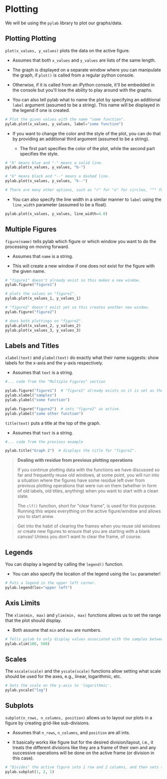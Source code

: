 # Plotting
We will be using the `pylab` library to plot our graphs/data.

## Plotting Plotting
`plot(x_values, y_values)` plots the data on the active figure.

- Assumes that both `x_values` and `y_values` are lists of the same length.

- The graph is displayed on a separate window where you can manipulate the graph, if `plot()` is called from a regular python console.

- Otherwise, if it is called from an iPython console, it'll be embedded in the console but you'll lose the ability to play around with the graphs.

- You can also tell pylab what to name the plot by specifying an additional `label` argument (assumed to be a string). This name will be displayed in the legend if one is created.

```python
# Plot the given values with the name "some function".
pylab.plot(x_values, y_values, label="some function")
```

- If you want to change the color and the style of the plot, you can do that by providing an additional third argument (assumed to be a string).

  - The first part specifies the color of the plot, while the second part specifies the style.

```python
# "b" means blue and "-" means a solid line.
pylab.plot(x_values, y_values, "b-")

# "k" means black and "--" means a dashed line.
pylab.plot(x_values, y_values, "k--")

# There are many other options, such as "r" for "o" for circles, "^" for triangles, etc. Refer to the documentation if you wanna know more about the choices that you have.
```

- You can also specify the line width in a similar manner to `label` using the `line_width` parameter (assumed to be a float).

```python
pylab.plot(x_values, y_values, line_width=4.0)
```

## Multiple Figures
`figure(name)` tells pylab which figure or which window you want to do the processing on moving forward.

- Assumes that `name` is a string.

- This will create a new window if one does not exist for the figure with the given name.

```python
# "figure1" doesn't already exist so this makes a new window.
pylab.figure("figure1")

# plots the values on "figure1".
pylab.plot(x_values_1, y_values_1)

# "figure2" doesn't exist yet so this creates another new window.
pylab.figure("figure2")

# does both plottings on "figure2".
pylab.plot(x_values_2, y_values_2)
pylab.plot(x_values_3, y_values_3)
```

## Labels and Titles
`xlabel(text)` and `ylabel(text)` do exactly what their name suggests: show labels for the x-axis and the y-axis respectively.

- Assumes that `text` is a string.

```python
#... code from the "Multiple Figures" section

pylab.figure("figure1")  # "figure1" already exists so it is set as the active figure.
pylab.xlabel("samples")
pylab.ylabel("some function")

pylab.figure("figure2")  # sets "figure2" as active.
pylab.ylabel("some other function")
```

`title(text)` puts a title at the top of the graph.

- Assumes that `text` is a string.

```python
#... code from the previous example

pylab.title("Graph 2")  # displays the title for "figure2".
```

> **Dealing with residue from previous plotting operations**
> 
> If you continue plotting data with the functions we have discussed so far and frequently reuse old windows, at some point, you will run into a situation where the figures have some residue left over from previous plotting operations that were run on them (whether in form of old labels, old titles, anything) when you want to start with a clean slate.
>
> The `clf()` function, short for "clear frame", is used for this purpose. Running this wipes everything on the active figure/window and allows you to start anew.

> Get into the habit of clearing the frames when you reuse old windows or create new figures to ensure that you are starting with a blank canvas! Unless you don't want to clear the frame, of course.

## Legends
You can display a legend by calling the `legend()` function.

- You can also specify the location of the legend using the `loc` parameter!

```python
# Puts a legend in the upper left corner.
pylab.legend(loc="upper left")
```

## Axis Limits
The `xlim(min, max)` and `ylim(min, max)` functions allows us to set the range that the plot should display.

- Both assume that `min` and `max` are numbers.

```python
# Tells pylab to only display values associated with the samples between x=100 and x=500.
pylab.xlim(100, 500)
```

## Scales
The `xscale(scale)` and the `yscale(scale)` functions allow setting what scale should be used for the axes, e.g., linear, logarithmic, etc.

```python
# Sets the scale on the y-axis to 'logarithmic'.
pylab.yscale("log")
```

## Subplots
`subplot(n_rows, n_columns, position)` allows us to layout our plots in a figure by creating grid-like sub-divisions.

- Assumes that `n_rows`, `n_columns`, and `position` are all ints.

- It basically works like figure but for the desired division/layout, i.e., it treats the different divisions like they are a frame of their own and any successive operations will be done on the active frame (or division in this case).

```python
# "Divides" the active figure into 1 row and 2 columns, and then sets the first out of those divisions as the active frame.
pylab.subplot(1, 2, 1)
```
